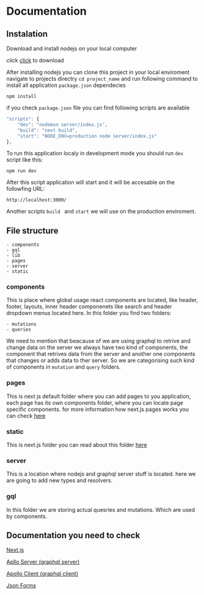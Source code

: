 
# Documentation

## Instalation

Download and install nodejs on your local computer

click [click](https://nodejs.org/en/download/) to download

 After installing nodejs you can clone this project in your local enviroment navigate to projects directry `cd project_name` and run following command to install all application `package.json` dependecies

```
npm install
```

if you check `package.json` file you can find following scripts are available

```javascript
"scripts": {
    "dev": "nodemon server/index.js",
    "build": "next build",
    "start": "NODE_ENV=production node server/index.js"
},
```

To run this application localy in development mode you should run `dev` script like this:

```
npm run dev
```

After this script application will start and it will be accesable on the followfing URL:

```
http://localhost:3000/
```

Another scripts `build ` and `start` we will use on the production enviroment.

## File structure

```
- components
- gql
- lib
- pages
- server
- static
```

### components 
This is place where global usage react components are located, like header, footer, layouts, inner header componenets like search and header dropdown menus located here. In this folder you find two folders:
```
- mutations
- queries
```

We need to mention that beacause of we are using graphql to retrive and change data on the server we always have two kind of components, the component that retrives data from the server and another one components that changes or adds data to ther server. So we are categorising such kind of components in `mutation` and `query` folders.

### pages
This is next js default folder where you can add pages to you application, each page has its own components folder, where you can locate page specific components. for more information how next.js pages works you can check [here](hhttps://nextjs.org/learn/basics/navigate-between-pages)

### static
This is next.js folder you can read about this folder [here](https://nextjs.org/docs#static-file-serving-eg-images)

### server 
This is a location where nodejs and graphql server stuff is located. here we are going to add new types and resolvers.

### gql
In this folder we are storing actual quesries and mutations. Which are used by components.

## Documentation you need to check

[Next.js](https://nextjs.org/docs)

[Apllo Server (graphql server)](https://www.apollographql.com/docs/apollo-server/)

[Apollo Client (graphql client)](https://www.apollographql.com/docs/react/)

[Json Forms](https://github.com/mozilla-services/react-jsonschema-form)





